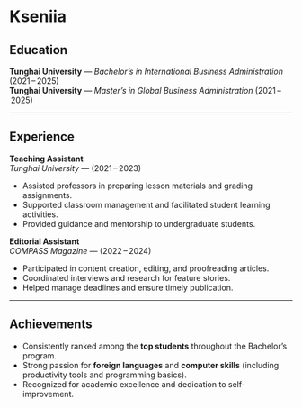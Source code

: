 # Kseniia

## Education  
**Tunghai University** — *Bachelor’s in International Business Administration* (2021 – 2025)  
**Tunghai University** — *Master’s in Global Business Administration* (2021 – 2025)  

---

## Experience  

**Teaching Assistant**  
*Tunghai University* — (2021 – 2023)  
- Assisted professors in preparing lesson materials and grading assignments.  
- Supported classroom management and facilitated student learning activities.  
- Provided guidance and mentorship to undergraduate students.  

**Editorial Assistant**  
*COMPASS Magazine* — (2022 – 2024)  
- Participated in content creation, editing, and proofreading articles.  
- Coordinated interviews and research for feature stories.  
- Helped manage deadlines and ensure timely publication.  

---

## Achievements  
- Consistently ranked among the **top students** throughout the Bachelor’s program.  
- Strong passion for **foreign languages** and **computer skills** (including productivity tools and programming basics).  
- Recognized for academic excellence and dedication to self-improvement.